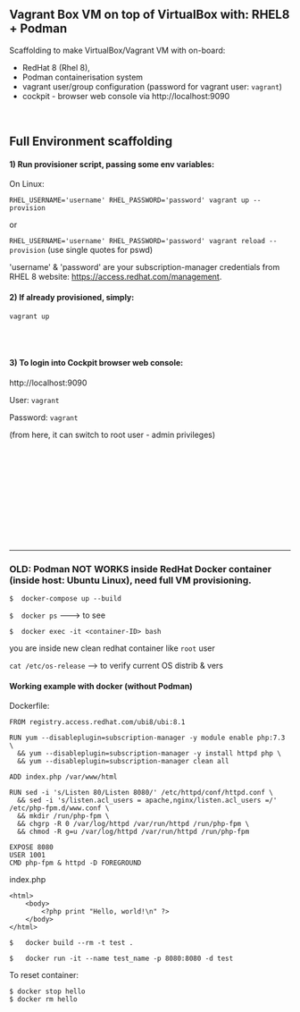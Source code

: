 ## Vagrant Box VM on top of VirtualBox with: RHEL8 + Podman
Scaffolding to make VirtualBox/Vagrant VM with on-board:
- RedHat 8 (Rhel 8),
- Podman containerisation system
- vagrant user/group configuration (password for vagrant user: `vagrant`)
- cockpit - browser web console via http://localhost:9090  

<br/>

## Full Environment scaffolding
#### 1) Run provisioner script, passing some env variables:

On Linux:

`RHEL_USERNAME='username' RHEL_PASSWORD='password' vagrant up --provision`

or

`RHEL_USERNAME='username' RHEL_PASSWORD='password' vagrant reload --provision` (use single quotes for pswd)

'username' & 'password' are your subscription-manager credentials from RHEL 8 website: https://access.redhat.com/management.

#### 2) If already provisioned, simply:
`vagrant up`

<br/>
<br/>

#### 3) To login into Cockpit browser web console:
http://localhost:9090

User: `vagrant`

Password: `vagrant`

(from here, it can switch to root user - admin privileges)

<br/>
<br/>
<br/>
<br/>
<br/>
<br/>
<br/>
<br/>
<br/>
<br/>

---



### OLD: Podman NOT WORKS inside RedHat Docker container (inside host: Ubuntu Linux), need full VM provisioning.

`$  docker-compose up --build`

`$  docker ps` ---> to see <container-ID>

`$  docker exec -it <container-ID> bash`

you are inside new clean redhat container like `root` user

`cat /etc/os-release`  --> to verify current OS distrib & vers


#### Working example with docker (without Podman)

Dockerfile:
```
FROM registry.access.redhat.com/ubi8/ubi:8.1

RUN yum --disableplugin=subscription-manager -y module enable php:7.3 \
  && yum --disableplugin=subscription-manager -y install httpd php \
  && yum --disableplugin=subscription-manager clean all

ADD index.php /var/www/html

RUN sed -i 's/Listen 80/Listen 8080/' /etc/httpd/conf/httpd.conf \
  && sed -i 's/listen.acl_users = apache,nginx/listen.acl_users =/' /etc/php-fpm.d/www.conf \
  && mkdir /run/php-fpm \
  && chgrp -R 0 /var/log/httpd /var/run/httpd /run/php-fpm \
  && chmod -R g=u /var/log/httpd /var/run/httpd /run/php-fpm

EXPOSE 8080
USER 1001
CMD php-fpm & httpd -D FOREGROUND
```

index.php
```
<html>
    <body>
        <?php print "Hello, world!\n" ?>
    </body>
</html>
```

`$   docker build --rm -t test .`

`$   docker run -it --name test_name -p 8080:8080 -d test`

To reset container:
```
$ docker stop hello
$ docker rm hello
```
